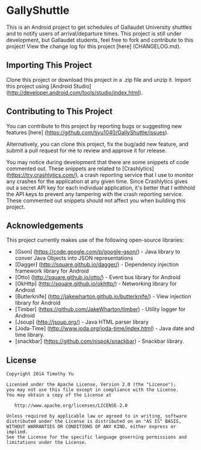 GallyShuttle
============
This is an Android project to get schedules of Gallaudet University shuttles and to notify users of
arrival/departure times. This project is still under development, but Gallaudet students, feel free
to fork and contribute to this project! View the change log for this project [here] (CHANGELOG.md).

Importing This Project
----------------------
Clone this project or download this project in a .zip file and unzip it. Import this project using
[Android Studio] (http://developer.android.com/tools/studio/index.html).

Contributing to This Project
----------------------------
You can contribute to this project by reporting bugs or suggesting new features [here] (https://github.com/tjyu1040/GallyShuttle/issues).

Alternatively, you can clone this project, fix the bug/add new feature, and submit a pull request for
me to review and approve it for release.

You may notice during development that there are some snippets of code commented out. These snippets
are related to [Crashlytics] (https://try.crashlytics.com/), a crash reporting service that I use to
monitor any crashes for the application at any given time. Since Crashlytics gives out a secret API
key for each individual application, it's better that I withhold the API keys to prevent any tampering
with the crash reporting service. These commented out snippets should not affect you when building this project.

Acknowledgements
----------------
This project currently makes use of the following open-source libraries:
- [Gson] (https://code.google.com/p/google-gson/) - Java library to conver Java Objects into JSON representations
- [Dagger] (http://square.github.io/dagger/) - Dependency injection framework library for Android
- [Otto] (http://square.github.io/otto/) - Event bus library for Android
- [OkHttp] (http://square.github.io/okhttp/) - Networking library for Android
- [Butterknife] (http://jakewharton.github.io/butterknife/) - View injection library for Android
- [Timber] (https://github.com/JakeWharton/timber) - Utility logger for Android
- [Jsoup] (http://jsoup.org/) - Java HTML parser library
- [Joda-Time] (http://www.joda.org/joda-time/index.html) - Java date and time library.
- [snackbar] (https://github.com/nispok/snackbar) - Snackbar library.

License
-------

    Copyright 2014 Timothy Yu

    Licensed under the Apache License, Version 2.0 (the "License");
    you may not use this file except in compliance with the License.
    You may obtain a copy of the License at

       http://www.apache.org/licenses/LICENSE-2.0

    Unless required by applicable law or agreed to in writing, software
    distributed under the License is distributed on an "AS IS" BASIS,
    WITHOUT WARRANTIES OR CONDITIONS OF ANY KIND, either express or implied.
    See the License for the specific language governing permissions and
    limitations under the License.